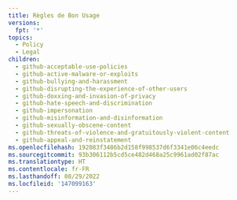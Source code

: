 ```yaml
---
title: Règles de Bon Usage
versions:
  fpt: '*'
topics:
  - Policy
  - Legal
children:
  - github-acceptable-use-policies
  - github-active-malware-or-exploits
  - github-bullying-and-harassment
  - github-disrupting-the-experience-of-other-users
  - github-doxxing-and-invasion-of-privacy
  - github-hate-speech-and-discrimination
  - github-impersonation
  - github-misinformation-and-disinformation
  - github-sexually-obscene-content
  - github-threats-of-violence-and-gratuitously-violent-content
  - github-appeal-and-reinstatement
ms.openlocfilehash: 192083f3486b2d158f998537d6f3341e06c4eedc
ms.sourcegitcommit: 93b306112b5cd5ce482d468a25c9961ad02f87ac
ms.translationtype: HT
ms.contentlocale: fr-FR
ms.lasthandoff: 08/29/2022
ms.locfileid: '147099163'
---
```


